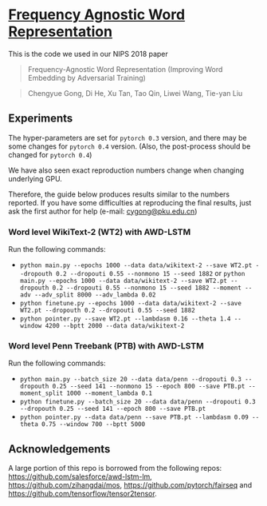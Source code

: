 # [Frequency Agnostic Word Representation](https://arxiv.org/pdf/1809.06858.pdf)
This is the code we used in our NIPS 2018 paper 
>Frequency-Agnostic Word Representation (Improving Word Embedding by Adversarial Training)

>Chengyue Gong, Di He, Xu Tan, Tao Qin, Liwei Wang, Tie-yan Liu

## Experiments
The hyper-parameters are set for `pytorch 0.3` version, and there may be some changes for `pytorch 0.4` version. (Also, the post-process should be changed for `pytorch 0.4`)

We have also seen exact reproduction numbers change when changing underlying GPU.

Therefore, the guide below produces results similar to the numbers reported. If you have some difficulties at reproducing the final results, just ask the first author for help (e-mail: cygong@pku.edu.cn)

### Word level WikiText-2 (WT2) with AWD-LSTM
Run the following commands:

+ `python main.py --epochs 1000 --data data/wikitext-2 --save WT2.pt --dropouth 0.2 --dropouti 0.55 --nonmono 15 --seed 1882`
or `python main.py --epochs 1000 --data data/wikitext-2 --save WT2.pt --dropouth 0.2 --dropouti 0.55 --nonmono 15 --seed 1882 --moment --adv --adv_split 8000 --adv_lambda 0.02`
+ `python finetune.py --epochs 1000 --data data/wikitext-2 --save WT2.pt --dropouth 0.2 --dropouti 0.55 --seed 1882`
+ `python pointer.py --save WT2.pt --lambdasm 0.16 --theta 1.4 --window 4200 --bptt 2000 --data data/wikitext-2`

### Word level Penn Treebank (PTB) with AWD-LSTM
Run the following commands:

+ `python main.py --batch_size 20 --data data/penn --dropouti 0.3 --dropouth 0.25 --seed 141 --nonmono 15 --epoch 800 --save PTB.pt --moment_split 1000 --moment_lambda 0.1`
+ `python finetune.py --batch_size 20 --data data/penn --dropouti 0.3 --dropouth 0.25 --seed 141 --epoch 800 --save PTB.pt`
+ `python pointer.py --data data/penn --save PTB.pt --lambdasm 0.09 --theta 0.75 --window 700 --bptt 5000`

## Acknowledgements

A large portion of this repo is borrowed from the following repos:
https://github.com/salesforce/awd-lstm-lm, https://github.com/zihangdai/mos, https://github.com/pytorch/fairseq and https://github.com/tensorflow/tensor2tensor.
